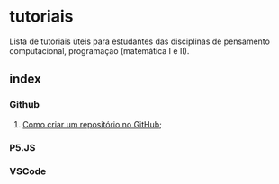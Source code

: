 # tutoriais

Lista de tutoriais úteis para estudantes das disciplinas de pensamento computacional, programaçao (matemática I e II).

## index

### Github

1. [Como criar um repositório no GitHub](tutoriais/criacao-repositorio-github.md);

### P5.JS

### VSCode
